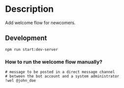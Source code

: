# Description

Add welcome flow for newcomers.  

## Development

```
npm run start:dev-server
```

### How to run the welcome flow manually?

```
# message to be posted in a direct message channel
# between the bot account and a system administrator
!wel @john_doe
```
